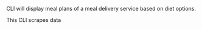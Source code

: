 
CLI will display meal plans of a meal delivery service based on diet options.

This CLI scrapes data 
